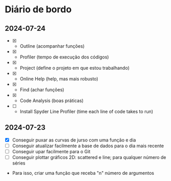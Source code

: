 # Diário de bordo

## 2024-07-24
- [x] + Outline (acompanhar funções)
- [x] + Profiler (tempo de execução dos códigos)
- [x] + Project (define o projeto em que estou trabalhando)
- [x] + Online Help (help, mas mais robusto)
- [x] + Find (achar funções)
- [x] + Code Analysis (boas práticas)
- [ ] + Install Spyder Line Profiler (time each line of code takes to run) 


## 2024-07-23
- [x] Conseguir puxar as curvas de jurso com uma função e dia 
- [ ] Conseguir atualizar facilmente a base de dados para o dia mais recente
- [ ] Conseguir upar facilmente para o Git 
- [ ] Conseguir plottar gráficos 2D: scattered e line; para qualquer número de séries
 - Para isso, criar uma função que receba "n" número de argumentos
